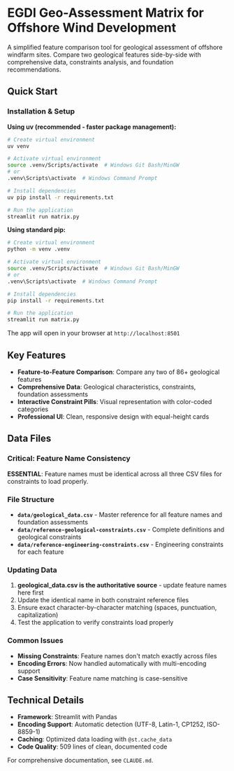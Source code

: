 # EGDI Geo-Assessment Matrix for Offshore Wind Development

A simplified feature comparison tool for geological assessment of offshore windfarm sites. Compare two geological features side-by-side with comprehensive data, constraints analysis, and foundation recommendations.

## Quick Start

### Installation & Setup

**Using uv (recommended - faster package management):**
```bash
# Create virtual environment
uv venv

# Activate virtual environment
source .venv/Scripts/activate  # Windows Git Bash/MinGW
# or
.venv\Scripts\activate  # Windows Command Prompt

# Install dependencies
uv pip install -r requirements.txt

# Run the application
streamlit run matrix.py
```

**Using standard pip:**
```bash
# Create virtual environment
python -m venv .venv

# Activate virtual environment  
source .venv/Scripts/activate  # Windows Git Bash/MinGW
# or
.venv\Scripts\activate  # Windows Command Prompt

# Install dependencies
pip install -r requirements.txt

# Run the application
streamlit run matrix.py
```

The app will open in your browser at `http://localhost:8501`

## Key Features

- **Feature-to-Feature Comparison**: Compare any two of 86+ geological features
- **Comprehensive Data**: Geological characteristics, constraints, foundation assessments
- **Interactive Constraint Pills**: Visual representation with color-coded categories
- **Professional UI**: Clean, responsive design with equal-height cards

## Data Files

### Critical: Feature Name Consistency

**ESSENTIAL**: Feature names must be identical across all three CSV files for constraints to load properly.

### File Structure
- **`data/geological_data.csv`** - Master reference for all feature names and foundation assessments
- **`data/reference-geological-constraints.csv`** - Complete definitions and geological constraints
- **`data/reference-engineering-constraints.csv`** - Engineering constraints for each feature

### Updating Data

1. **geological_data.csv is the authoritative source** - update feature names here first
2. Update the identical name in both constraint reference files
3. Ensure exact character-by-character matching (spaces, punctuation, capitalization)
4. Test the application to verify constraints load properly

### Common Issues
- **Missing Constraints**: Feature names don't match exactly across files
- **Encoding Errors**: Now handled automatically with multi-encoding support
- **Case Sensitivity**: Feature name matching is case-sensitive

## Technical Details

- **Framework**: Streamlit with Pandas
- **Encoding Support**: Automatic detection (UTF-8, Latin-1, CP1252, ISO-8859-1)
- **Caching**: Optimized data loading with `@st.cache_data`
- **Code Quality**: 509 lines of clean, documented code

For comprehensive documentation, see `CLAUDE.md`.
